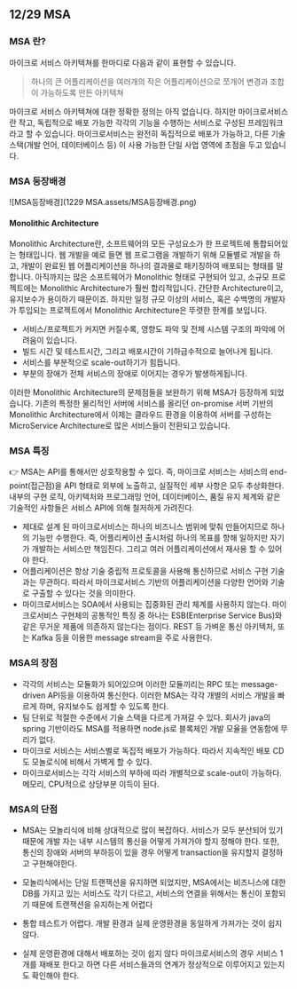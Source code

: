 ## 12/29 MSA

### MSA 란?

마이크로 서비스 아키텍쳐를 한마디로 다음과 같이 표현할 수 있습니다.



> 하나의 큰 어플리케이션을 여러개의 작은 어플리케이션으로 쪼개어 변경과 조합이 가능하도록 만든 아키텍쳐



마이크로 서비스 아키텍쳐에 대한 정확한 정의는 아직 없습니다. 하지만 마이크로서비스란 작고, 독립적으로 배포 가능한 각각의 기능을 수행하는 서비스로 구성된 프레임워크라고 할 수 있습니다. 마이크로서비스는 완전히 독집적으로 배포가 가능하고, 다른 기술 스택(개발 언어, 데이터베이스 등) 이 사용 가능한 단일 사업 영역에 초점을 두고 있습니다.



### MSA 등장배경

![MSA등장배경](1229 MSA.assets/MSA등장배경.png)

#### Monolithic Architecture

Monolithic Architecture란, 소프트웨어의 모든 구성요소가 한 프로젝트에 통합되어있는 형태입니다. 웹 개발을 예로 들면 웹 프로그램을 개발하기 위해 모듈별로 개발을 하고, 개발이 완료된 웹 어플리케이션을 하나의 결과물로 패키징하여 배포되는 형태를 말합니다.  아직까지는 많은 소프트웨어가 Monolithic 형태로 구현되어 있고, 소규모 프로젝트에는 Monolithic Architecture가 훨씬 합리적입니다. 간단한 Architecture이고, 유지보수가 용이하기 때문이죠. 하지만 일정 규모 이상의 서비스, 혹은 수백명의 개발자가 투입되는 프로젝트에서 Monolithic Architecture은 뚜렷한 한계를 보입니다.

- 서비스/프로젝트가 커지면 커질수록, 영향도 파악 및 전체 시스템 구조의 파악에 어려움이 있습니다.
- 빌드 시간 및 테스트시간, 그리고 배포시간이 기하급수적으로 늘어나게 됩니다.
- 서비스를 부분적으로 scale-out하기가 힘듭니다.
- 부분의 장애가 전체 서비스의 장애로 이어지는 경우가 발생하게됩니다.

이러한 Monolithic Architecture의 문제점들을 보완하기 위해 MSA가 등장하게 되었습니다. 기존의 특정한 물리적인 서버에 서비스를 올리던 on-promise 서버 기반의 Monolithic Architecture에서 이제는 클라우드 환경을 이용하여 서버를 구성하는 MicroService Architecture로 많은 서비스들이 전환되고 있습니다.



 ### MSA 특징

👉  MSA는 API를 통해서만 상호작용할 수 있다. 즉, 마이크로 서비스는 서비스의 end-point(접근점)을 API 형태로 외부에 노출하고, 실질적인 세부 사항은 모두 추상화한다. 내부의 구현 로직, 아키텍처와 프로그래밍 언어, 데이터베이스, 품질 유지 체계와 같은 기술적인 사항들은 서비스 API에 의해 철저하게 가려진다.

 

- 제대로 설계 된 마이크로서비스는 하나의 비즈니스 범위에 맞춰 만들어지므로 하나의 기능만 수행한다. 즉, 어플리케이션 출시처럼 하나의 목표를 향해 일하지만 자기가 개발하는 서비스만 책임진다. 그리고 여러 어플리케이션에서 재사용 할 수 있어야 한다.
- 어플리케이션은 항상 기술 중립적 프로토콜을 사용해 통신하므로 서비스 구현 기술과는 무관하다. 따라서 마이크로서비스 기반의 어플리케이션을 다양한 언어와 기술로 구출할 수 있다는 것을 의미한다.
- 마이크로서비스는 SOA에서 사용되는 집중화된 관리 체계를 사용하지 않는다. 마이크로서비스 구현체의 공통적인 특징 중 하나는 ESB(Enterprise Service Bus)와 같은 무거운 제품에 의존하지 않는다는 점이다. REST 등 가벼운 통신 아키텍처, 또는 Kafka 등을 이용한 message stream을 주로 사용한다. 



### MSA의 장점

- 각각의 서비스는 모듈화가 되어있으며 이러한 모듈끼리는 RPC 또는 message-driven API등을 이용하여 통신한다. 이러한 MSA는 각각 개별의 서비스 개발을 빠르게 하며, 유지보수도 쉽게할 수 있도록 한다.
- 팀 단위로 적절한 수준에서 기술 스택을 다르게 가져갈 수 있다. 회사가 java의 spring 기반이라도 MSA를 적용하면 node.js로 블록체인 개발 모율을 연동함에 무리가 없다.
- 마이크로 서비스는 서비스별로 독집적 배포가 가능하다. 따라서 지속적인 배포 CD도 모놀로식에 비해서 가벽게 할 수 있다.
- 마이크로서비스는 각각 서비스의 부하에 따라 개별적으로 scale-out이 가능하다. 메모리, CPU적으로 상당부분 이득이 된다.



### MSA의 단점

- MSA는 모놀리식에 비해 상대적으로 많이 복잡하다. 서비스가 모두 분산되어 있기 때문에 개발 자는 내부 시스템의 통신을 어떻게 가져가야 할지 정해야 한다. 또한, 통신의 장애와 서버의 부하등이 있을 경우 어떻게 transaction을 유지할지 결정하고 구현해야한다.

- 모놀리식에서는 단일 트랜잭션을 유지하면 되었지만, MSA에서는 비즈니스에 대한 DB를 가지고 있는 서비스도 각기 다르고, 서비스의 연결을 위해서는 통신이 포함되기 때문에 트랜잭션을 유지하는게 어렵다

- 통합 테스트가 어렵다. 개발 환경과 실제 운영환경을 동일하게 가져가는 것이 쉽지 않다.

- 실제 운영환경에 대해서 배포하는 것이 쉽지 않다 마이크로서비스의 경우 서비스 1개를 재배포 한다고 하면 다른 서비스들과의 연계가 정상적으로 이루어지고 있는지도 확인해야 한다.

  



